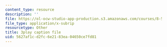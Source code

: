 ```yaml
---
content_type: resource
description: ''
file: https://ol-ocw-studio-app-production.s3.amazonaws.com/courses/8-591j-systems-biology-fall-2014/5627af1cd2fc6e2183ea04650ce7fd81_lLY1u2aghIQ.srt
file_type: application/x-subrip
resourcetype: Other
title: 3play caption file
uid: 5627af1c-d2fc-6e21-83ea-04650ce7fd81
---
```


